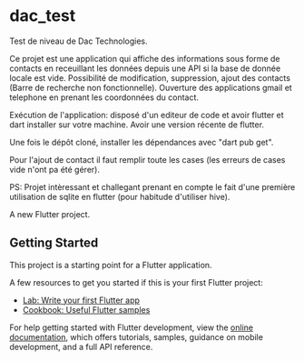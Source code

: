 # dac_test


Test de niveau de Dac Technologies.

Ce projet est une application qui affiche des informations sous forme de contacts en receuillant 
les données depuis une API si la base de donnée locale est vide.
Possibilité de modification, suppression, ajout des contacts (Barre de recherche non fonctionnelle).
Ouverture des applications gmail et telephone en prenant les coordonnées du contact.

Exécution de l'application: disposé d'un editeur de code et avoir flutter et dart installer sur votre machine.
Avoir une version récente de flutter.

Une fois le dépôt cloné, installer les dépendances avec "dart pub get".

Pour l'ajout de contact il faut remplir toute les cases (les erreurs de cases vide n'ont pa été gérer).

PS: Projet intèressant et challegant prenant en compte le fait d'une première utilisation de sqlite 
en flutter (pour habitude d'utiliser hive). 

A new Flutter project.

## Getting Started

This project is a starting point for a Flutter application.

A few resources to get you started if this is your first Flutter project:

- [Lab: Write your first Flutter app](https://docs.flutter.dev/get-started/codelab)
- [Cookbook: Useful Flutter samples](https://docs.flutter.dev/cookbook)

For help getting started with Flutter development, view the
[online documentation](https://docs.flutter.dev/), which offers tutorials,
samples, guidance on mobile development, and a full API reference.

